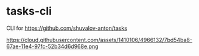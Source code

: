 tasks-cli
=========

CLI for https://github.com/shuvalov-anton/tasks

https://cloud.githubusercontent.com/assets/1410106/4966132/7bd54ba8-67ae-11e4-97fc-52b34d6d968e.png
